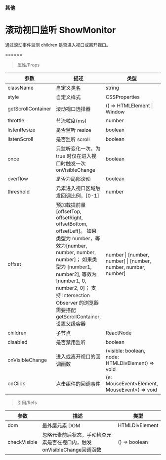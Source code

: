 ### 其他

# 滚动视口监听 ShowMonitor

通过滚动事件监测 children 是否进入视口或离开视口。

======

> 属性/Props

|参数|描述|类型|默认值|
|----------|-------------|------|------|
|className|自定义类名|string|-|
|style|自定义样式|CSSProperties|-|
|getScrollContainer|滚动视口选择器|() =\> HTMLElement \| Window|() => window|
|throttle|节流粒度(ms)|number|300|
|listenResize|是否监听 resize|boolean|true|
|listenScroll|是否监听 scroll|boolean|true|
|once|只监听变化一次，为 true 时仅在进入视口时触发一次 onVisibleChange|boolean|false|
|overflow|是否为局部滚动|boolean|false|
|threshold|元素进入视口区域触发回调比例，\[0\-1\]|number|0|
|offset|预加载提前量 \[offsetTop, offsetRight, offsetBottom, offsetLeft\]。 如果类型为 number，等效为\[number, number, number, number\]； 如果类型为 \[number1, number2\], 等效为\[number1, 0, number2, 0\]； 支持 Intersection Observer 的浏览器需要搭配 getScrollContainer, 设置父级容器|number \| \[number, number\] \| \[number, number, number, number\]|0|
|children|子节点|ReactNode|必填|
|disabled|是否禁用监听|boolean|false|
|onVisibleChange|进入或离开视口的回调函数|(visible: boolean, node: HTMLDivElement) =\> void|必填|
|onClick|点击组件的回调事件|(e: MouseEvent\<Element, MouseEvent\>) =\> void|-|

> 引用/Refs

|参数|描述|类型|
|----------|-------------|------|
|dom|最外层元素 DOM|HTMLDivElement|
|checkVisible|忽略元素前后状态，手动检查元素是否在视口内，触发onVisibleChange回调函数|() =\> boolean|
